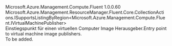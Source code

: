 <Type Name="IVirtualMachinePublishers" FullName="Microsoft.Azure.Management.Compute.Fluent.IVirtualMachinePublishers">
  <TypeSignature Language="C#" Value="public interface IVirtualMachinePublishers : Microsoft.Azure.Management.ResourceManager.Fluent.Core.CollectionActions.ISupportsListingByRegion&lt;Microsoft.Azure.Management.Compute.Fluent.IVirtualMachinePublisher&gt;" />
  <TypeSignature Language="ILAsm" Value=".class public interface auto ansi abstract IVirtualMachinePublishers implements class Microsoft.Azure.Management.ResourceManager.Fluent.Core.CollectionActions.ISupportsListingByRegion`1&lt;class Microsoft.Azure.Management.Compute.Fluent.IVirtualMachinePublisher&gt;" />
  <TypeSignature Language="DocId" Value="T:Microsoft.Azure.Management.Compute.Fluent.IVirtualMachinePublishers" />
  <TypeSignature Language="VB.NET" Value="Public Interface IVirtualMachinePublishers&#xA;Implements ISupportsListingByRegion(Of IVirtualMachinePublisher)" />
  <TypeSignature Language="F#" Value="type IVirtualMachinePublishers = interface&#xA;    interface ISupportsListingByRegion&lt;IVirtualMachinePublisher&gt;" />
  <AssemblyInfo>
    <AssemblyName>Microsoft.Azure.Management.Compute.Fluent</AssemblyName>
    <AssemblyVersion>1.0.0.60</AssemblyVersion>
  </AssemblyInfo>
  <Interfaces>
    <Interface>
      <InterfaceName>Microsoft.Azure.Management.ResourceManager.Fluent.Core.CollectionActions.ISupportsListingByRegion&lt;Microsoft.Azure.Management.Compute.Fluent.IVirtualMachinePublisher&gt;</InterfaceName>
    </Interface>
  </Interfaces>
  <Docs>
    <summary>
            <span data-ttu-id="f9773-101">Einstiegspunkt für einen virtuellen Computer Image Herausgeber.</span><span class="sxs-lookup"><span data-stu-id="f9773-101">Entry point to virtual machine image publishers.</span></span>
            </summary>
    <remarks>To be added.</remarks>
  </Docs>
  <Members />
</Type>